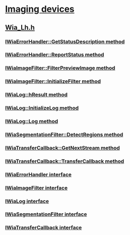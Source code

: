 # [Imaging devices](../_image/index.md)
## [Wia_Lh.h](index.md)
### [IWiaErrorHandler::GetStatusDescription method](../wia_lh/nf-wia_lh-iwiaerrorhandler-getstatusdescription.md)
### [IWiaErrorHandler::ReportStatus method](../wia_lh/nf-wia_lh-iwiaerrorhandler-reportstatus.md)
### [IWiaImageFilter::FilterPreviewImage method](../wia_lh/nf-wia_lh-iwiaimagefilter-filterpreviewimage.md)
### [IWiaImageFilter::InitializeFilter method](../wia_lh/nf-wia_lh-iwiaimagefilter-initializefilter.md)
### [IWiaLog::hResult method](../wia_lh/nf-wia_lh-iwialog-hresult.md)
### [IWiaLog::InitializeLog method](../wia_lh/nf-wia_lh-iwialog-initializelog.md)
### [IWiaLog::Log method](../wia_lh/nf-wia_lh-iwialog-log.md)
### [IWiaSegmentationFilter::DetectRegions method](../wia_lh/nf-wia_lh-iwiasegmentationfilter-detectregions.md)
### [IWiaTransferCallback::GetNextStream method](../wia_lh/nf-wia_lh-iwiatransfercallback-getnextstream.md)
### [IWiaTransferCallback::TransferCallback method](../wia_lh/nf-wia_lh-iwiatransfercallback-transfercallback.md)
### [IWiaErrorHandler interface](../wia_lh/nn-wia_lh-iwiaerrorhandler.md)
### [IWiaImageFilter interface](../wia_lh/nn-wia_lh-iwiaimagefilter.md)
### [IWiaLog interface](../wia_lh/nn-wia_lh-iwialog.md)
### [IWiaSegmentationFilter interface](../wia_lh/nn-wia_lh-iwiasegmentationfilter.md)
### [IWiaTransferCallback interface](../wia_lh/nn-wia_lh-iwiatransfercallback.md)
